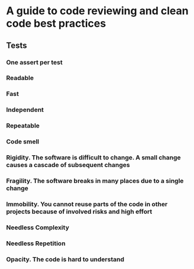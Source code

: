 # A guide to code reviewing and clean code best practices

## Tests
### One assert per test
### Readable
### Fast
### Independent
### Repeatable
### Code smell
### Rigidity. The software is difficult to change. A small change causes a cascade of subsequent changes
### Fragility. The software breaks in many places due to a single change
### Immobility. You cannot reuse parts of the code in other projects because of involved risks and high effort
### Needless Complexity
### Needless Repetition
### Opacity. The code is hard to understand
